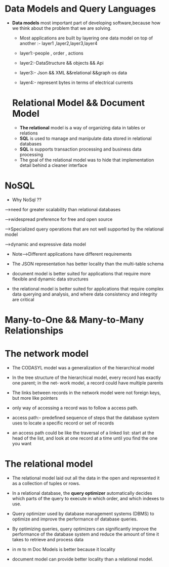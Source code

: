 # Data Models and Query Languages

* **Data models**  most important part of developing software,because
   how we think about the problem that we are solving.
   

  * Most applications are built by layering one data model on top of another :- 
  layer1 ,layer2,layer3,layer4
  
  * layer1:-people , order , actions 
  * layer2:-DataStructure && objects && Api
  * layer3:- Json && XML &&relational &&graph os data
  * layer4:- represent bytes in terms of electrical currents

  # Relational Model && Document Model
  
  * **The relational** model is a way of organizing data in tables or relations
  * **SQL** is used to manage and manipulate data stored in relational databases
  *  **SQL** is supports transaction processing and business data processing
  * The goal of the relational model
was to hide that implementation detail behind a cleaner interface

# NoSQL
* Why NoSql ??

-->need for greater scalability than relational databases

-->widespread preference for free and open source

-->Specialized query operations that are not well supported by the relational model

-->dynamic and expressive data model

* Note-->Different applications have different requirements

* The JSON representation has better locality than the multi-table schema
 * document model is better suited for applications that require more flexible and dynamic data structures
 *  the relational model is better suited for applications that require complex data querying and analysis, and where data consistency and integrity are critical
# Many-to-One && Many-to-Many Relationships



# The network model
* The CODASYL model was a generalization of the hierarchical model
* In the tree
structure of the hierarchical model, every record has exactly one parent; in the net‐
work model, a record could have multiple parents
* The links between records in the network model were not foreign keys, but more like
pointers
* only way
of accessing a record was to follow a  access path.
* access path:- predefined sequence of steps that the database system uses to locate a specific record or set of records

* an access path could be like the traversal of a linked list: start at
the head of the list, and look at one record at a time until you find the one you want

# The relational model
* The relational model laid out all the data in the open and represented it as a collection of tuples or rows.
* In a relational database, the **query optimizer** automatically decides which parts of the
query to execute in which order, and which indexes to use.
 * Query optimizer used by database management systems (DBMS) to optimize and improve the performance of database queries.

 * By optimizing queries, query optimizers can significantly improve the performance of the database system and reduce the amount of time it takes to retrieve and process data

 * in m to m  Doc Models is better because it locality
 * document model can provide better locality than a relational model.
